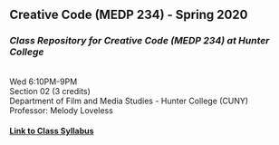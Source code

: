 ## Creative Code (MEDP 234) - Spring 2020
### <em>Class Repository for Creative Code (MEDP 234) at Hunter College</em>
</br>
Wed 6:10PM-9PM</br>
Section 02 (3 credits)</br>
Department of Film and Media Studies - Hunter College (CUNY)</br>
Professor: Melody Loveless</br>

#### <a href="https://docs.google.com/document/d/12kJa5g9MMT9ogiMRQI7GX0c0fMPUdKRRodkegS4aKYA/edit?usp=sharing" target="_blank">Link to Class Syllabus</a>
